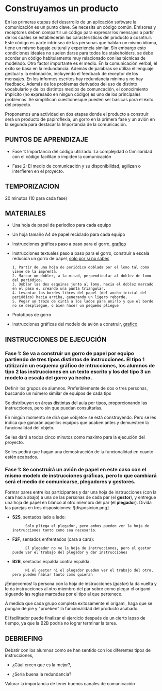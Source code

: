 # Construyamos un producto

En las primeras etapas del desarrollo de un aplicación software la comunicación es un punto clave. Se necesita un código común. Emisores y receptores deben compartir un código para expresar los mensajes a partir de los cuales se establecerán las características del producto a cosntruir. Este código es parte intrínsea de las personas que hablan un mismo idioma, tiene un mismo bagaje cultural y experiencia similar. Sin embargo esto condiciones ideales no suelen darse para todos los stakeholders, se debe acordar un código habitulamente muy relacionado con las técnicas de modelado. Otro factor importante es el medio. En la comunicación verbal, el exito se basa en la redundancia. Además de palabras se utiliza el lenguaje gestual y la entonación, incluyendo el feedback de receptor de los mensajes. En los informes escritos hay redundancia mínima y no hay feedback. Además de los problemas derivados del uso de distinto vocabulario y de los distintos medios de comuncación, el conocimiento implicito (no expresado en ningun código) es uno de los principales problemas. Se simplifican cuestionesque pueden ser básicas para el éxito del proyecto.

Proponemos una actividad en dos etapas donde el producto a construir será un producto de papiroflexia, un gorro en la primera fase y un avión en la segunda para destacar la Importancia de la comunicación.

## PUNTOS DE APRENDIZAJE

- Fase 1: Importancia del código utilizado. La complejidad o familiaridad con el código facilitan o impiden la comunicación

- Fase 2: El medio de comunicación y su disponibilidad, agilizan o interfieren en el proyecto.

## TEMPORIZACION

20 minutos (10 para cada fase)

## MATERIALES

- Una hoja de papel de periodico para cada equipo
- Un hoja tamaño A4 de papel reciclado para cada equipo
- Instrucciones gráficas paso a paso para el gorro, [grafico](gorro.jpg)
- Instrucciones textuales paso a paso para el gorro, construir a escala reducida un gorro de papel, [solo por si no sabes](https://www.youtube.com/watch?v=lfY0dubG958)

      1. Partir de una hoja de periódico doblada por el lomo tal como viene de la imprenta.
      2. Marcar un doblez, a la mitad, perpendicular al doblez de lomo del periódico.
      3. Doblar las dos esquinas junto al lomo, hacia el doblez marcado en el paso e, creando una punta triangular.
      4. Levantar los bordes libres del papel (del ancho inicial del periódico) hacia arriba, generando un ligero reborde.
      5. Pegar un trozo de cinta a los lados para unirlo y que el borde no se despliegue, o bien hacer un pequeño pliegue

- Prototipos de gorro

- Instrucciones gráficas del modelo de avión a construir, [grafico](avion.jpg)


## INSTRUCCIONES DE EJECUCIÓN

### Fase 1: Se va a construir un gorro de papel por equipo partiendo de tres tipos distintos de instrucciones. El tipo 1 utilizarán un esquema gráfico de intrucciones, los alumnos de tipo 2 las instrucciones en un texto escrito y los del tipo 3 un modelo a escala del gorro ya hecho.

Definir los grupos de alumnos. Preferiblemente de dos o tres personas, buscando un número similar de equipos de cada tipo

Se distribuyen en áreas distintas del aula por tipos, proporcionando las instrucciones, pero sin que puedan consultarlas.

En ningún momento se dirá que «objeto» se está construyendo. Pero se les indica que ganarán aquellos equipos que acaben antes y demuestren la funcionalidad del objeto.

Se les dará a todos cinco minutos como maximo para la ejecución del proyecto.

Se les pedirá que hagan una demostracción de la funcionalidad en cuanto estén acabados.

### Fase 1: Se construirá un avión de papel en este caso con el mismo modelo de instrucciones gráficas, pero lo que cambiará será el medio de comunicarse, plegadores y gestores.

Formar pares entre los participantes y dar una hoja de instrucciones (con la cara hacia abajo) a una de las personas de cada par (el **gestor**), y entregue una hoja de papel en blanco al otro miembro del par (el **plegador**). Divida las parejas en tres disposiciones: ![disposicion.png]

-   **S2S**,  sentados lado a lado:

              Solo pliega el plegador, pero ambos pueden ver la hoja de instrucciones tanto como sea necesario.

-   **F2F**, sentados enfrentados (cara a cara):

              El plegador no ve la hoja de instrucciones, pero el gestor puede ver el trabajo del plegador y dar instrucciones

-   **B2B**,  sentados espalda contra espalda:

              Ni el gestor ni el plegador pueden ver el trabajo del otro, pero pueden hablar tanto como quieran

¡Empecemos! la persona con la hoja de instrucciones (*gestor*) la da vuelta y le da instrucciones al otro miembro del par sobre como plegar el origami siguendo las reglas marcadas por el tipo al que pertenece.

A medida que cada grupo completa exitosamente el origami, haga que se pongan de pie y "prueben" la funcionalidad del producto acabado.

El facilitador puede finalizar el ejercicio después de un cierto lapso de tiempo, ya que la B2B podría no lograr terminar la tarea.

## DEBRIEFING

Debatir con los alumnos como se han sentido con los diferentes tipos de instrucciones,

*   ¿Cúal creen que es la mejor?,

*   ¿Sería buena la redundancia?

Valorar la importancia de tener buenos canales de comunicación
